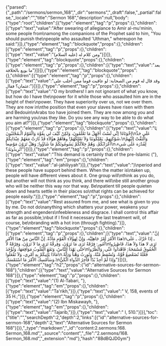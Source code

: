 {"parsed":{"_path":"/sermons/sermon_168","_dir":"sermons","_draft":false,"_partial":false,"_locale":"","title":"Sermon 168","description":null,"body":{"type":"root","children":[{"type":"element","tag":"p","props":{},"children":[{"type":"text","value":"After swearing of allegiance to Amir al-mu'minin, some people from\namong the companions of the Prophet said to him, \"You should punish the\npeople who assaulted 'Uthman,\" whereupon he said:"}]},{"type":"element","tag":"blockquote","props":{},"children":[{"type":"element","tag":"p","props":{},"children":[{"type":"text","value":"ومن كلام له (عليه السلام)"}]}]},{"type":"element","tag":"blockquote","props":{},"children":[{"type":"element","tag":"p","props":{},"children":[{"type":"text","value":"بعد ما بويع بالخلافة"}]}]},{"type":"element","tag":"blockquote","props":{},"children":[{"type":"element","tag":"p","props":{},"children":[{"type":"text","value":"وقد قال له قوم من الصحابة: لو عاقبت قوماً ممن أجلب على عثمان؟ فقال:"}]}]},{"type":"element","tag":"p","props":{},"children":[{"type":"text","value":"O my brothers! I am not ignorant of what you know, but how do I have the\npower for it while those who assaulted him are in the height of their\npower. They have superiority over us, not we over them. They are now in\nthe position that even your slaves have risen with them and Bedouin\nArabs too have joined them. They are now among you and are harming you\nas they like. Do you see any way to be able to do what you aim at?"}]},{"type":"element","tag":"blockquote","props":{},"children":[{"type":"element","tag":"p","props":{},"children":[{"type":"text","value":"يَا إخْوَتَاهُ! إنِّي لَسْتُ أَجْهَلُ مَا تَعْلَمُونَ، وَلكِنْ كَيْفَ لي بِقُوَّة وَالْقَوْمُ الْـمُجْلبُونَ\nعَلَى حَدِّ شَوْكَتِهِمْ، يَمْلِكُونَنَا وَلاَ نَمْلِكُهُمْ! وهَاهُمْ هؤُلاَءِ قَدْ ثَارَتْ مَعَهُمْ عِبْدَانِكُمْ،\nوَالْتَفَّتْ إلَيْهِمْ أَعْرَابُكُمْ، وَهُمْ خِلاَلَكُمْ يَسُومُونَكُمْ مَا شَاؤُوا; وَهَلْ تَرَوْنَ مَوْضِعاً\nلِقُدْرَة عَلَى شَيء، تُرِيدُونَهُ؟!"}]}]},{"type":"element","tag":"p","props":{},"children":[{"type":"text","value":"This demand is certainly that of the pre-Islamic ("},{"type":"element","tag":"em","props":{},"children":[{"type":"text","value":"al-jahiliyyah"}]},{"type":"text","value":")\nperiod and these people have support behind them. When the matter is\ntaken up, people will have different views about it. One group will\nthink as you do, but another will not think as you think, and there will\nbe still another group who will be neither this way nor that way. Be\npatient till people quieten down and hearts settle in their places so\nthat rights can be achieved for people easily."}]},{"type":"element","tag":"p","props":{},"children":[{"type":"text","value":"Rest assured from me, and see what is given to you by me. Do not do\nanything which shatters your power, weakens your strength and engenders\nfeebleness and disgrace. I shall control this affair as far as possible,\nbut if I find it necessary the last treatment will, of course, be\nbranding with a hot iron (through fighting)."}]},{"type":"element","tag":"blockquote","props":{},"children":[{"type":"element","tag":"p","props":{},"children":[{"type":"text","value":"إنَّ هذَا الاْمْرَ أَمْرُ جَاهِلِيَّة، وَإِنَّ لِهؤُلاَءِ الْقَوْمِ مَادَّةً. إنَّ النَّاسَ مِنْ هذَا الاْمْرِ\nـ إذَا حُرِّكَ ـ عَلَى أُمُور: فِرْقَةٌ تَرَى مَا تَرَوْنَ، وَفِرقْةٌ تَرَى مَا لاَ تَرَوْنَ، وَفِرْقَةٌ لاَ\nتَرَى لا هذَا وَلاَ هذَا، فَاصْبِرُوا حَتَّى يَهْدَأَ النَّاسُ، وَتَقَعَ الْقُلُوبُ مَوَاقِعَهَا، وَتُؤْخَذَ\nالْحُقُوقُ مُسْمَحَةً; فَاهْدَأُوا عَنِّي، وَانْظُرُوا مَاذَا يَأْتِيكُمْ بِهِ أَمْرِي، وَلاَ تَفْعَلُوا\nفَعْلَةً تُضَعْضِعُ قُوَّةً، وَتُسْقِطُ مُنَّةً، وَتُورِثُ وَهْناً وَذِلَّةً. وَسَأُمْسِكُ الاْمْرَ مَا اسْتَمْسَكَ،\nوَإذَا لَمْ أَجِدْ بُدّاً فَآخِرُ الدَّواءِ الْكَيُّ"}]}]},{"type":"element","tag":"h2","props":{"id":"alternative-sources-for-sermon-168"},"children":[{"type":"text","value":"Alternative Sources for Sermon 168"}]},{"type":"element","tag":"p","props":{},"children":[{"type":"text","value":"(1) Al-Tabari, "},{"type":"element","tag":"em","props":{},"children":[{"type":"text","value":"Ta'rikh,"}]},{"type":"text","value":" V, 158, events of 35 H.;"}]},{"type":"element","tag":"p","props":{},"children":[{"type":"text","value":"(2) Ibn Miskawayh, "},{"type":"element","tag":"em","props":{},"children":[{"type":"text","value":"Tajarib,"}]},{"type":"text","value":" I, 510."}]}],"toc":{"title":"","searchDepth":2,"depth":2,"links":[{"id":"alternative-sources-for-sermon-168","depth":2,"text":"Alternative Sources for Sermon 168"}]}},"_type":"markdown","_id":"content:2.sermons:168. Sermon_168.md","_source":"content","_file":"2.sermons/168. Sermon_168.md","_extension":"md"},"hash":"8BdBQJD0ym"}